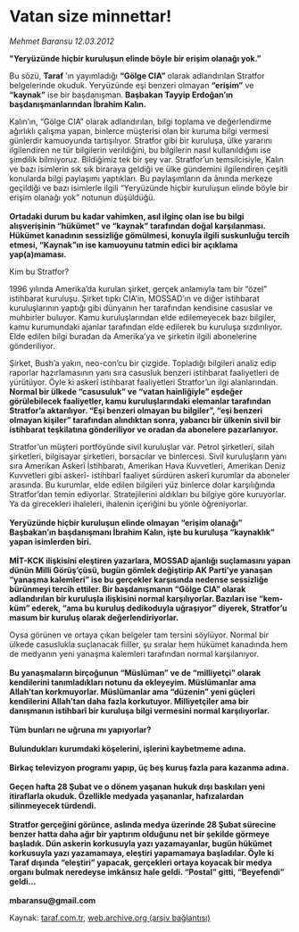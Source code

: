 # Vatan size minnettar!

*Mehmet Baransu 12.03.2012*

<div class="yazi"><p><strong>"Yeryüzünde hiçbir kuruluşun elinde böyle bir erişim olanağı yok.”</strong></p>
<p>Bu sözü, <strong>Taraf</strong> ’ın yayımladığı <strong>“Gölge CIA”</strong> olarak adlandırılan Stratfor belgelerinde okuduk. Yeryüzünde eşi benzeri olmayan <strong>“erişim”</strong> ve <strong>“kaynak”</strong> ise bir başdanışman.<strong> Başbakan Tayyip Erdoğan’ın başdanışmanlarından İbrahim Kalın.</strong></p>
<p>Kalın’ın, “Gölge CIA” olarak adlandırılan, bilgi toplama ve değerlendirme ağırlıklı çalışma yapan, binlerce müşterisi olan bir kuruma bilgi vermesi günlerdir kamuoyunda tartışılıyor. Stratfor gibi bir kuruluşa, ülke yararını ilgilendiren ne tür bilgilerin verildiğini, bu bilgilerin nasıl kullanıldığını ise şimdilik bilmiyoruz. Bildiğimiz tek bir şey var. Stratfor’un temsilcisiyle, Kalın ve bazı isimlerin sık sık biraraya geldiği ve ülke gündemini ilgilendiren çeşitli konularda bilgi paylaşımı yaptıkları. Bu paylaşımların da ânında merkeze geçildiği ve bazı isimlerle ilgili “Yeryüzünde hiçbir kuruluşun elinde böyle bir erişim olanağı yok” notunun düşüldüğü.<br/><br/><strong>Ortadaki durum bu kadar vahimken, asıl ilginç olan ise bu bilgi alışverişinin “hükümet” ve “kaynak” tarafından doğal karşılanması. Hükümet kanadının sessizliğe gömülmesi, konuyla ilgili suskunluğu tercih etmesi, “Kaynak”ın ise kamuoyunu tatmin edici bir açıklama yap(a)maması.</strong></p>
<p>Kim bu Stratfor?</p>
<p>1996 yılında Amerika’da kurulan şirket, gerçek anlamıyla tam bir “özel” istihbarat kuruluşu. Şirket tıpkı CIA’in, MOSSAD’ın ve diğer istihbarat kuruluşlarının yaptığı gibi dünyanın her tarafından kendisine casuslar ve muhbirler buluyor. Kamu kuruluşlarından elde edilemeyecek bazı bilgiler, kamu kurumundaki ajanlar tarafından elde edilerek bu kuruluşa sızdırılıyor. Elde edilen bilgi buradan da Amerika’ya ve şirketin ilgili abonelerine gönderiliyor.</p>
<p>Şirket, Bush’a yakın, neo-con’cu bir çizgide. Topladığı bilgileri analiz edip raporlar hazırlamasının yanı sıra casusluk benzeri istihbarat faaliyetleri de yürütüyor. Öyle ki askerî istihbarat faaliyetleri Stratfor’un ilgi alanlarından. <strong>Normal bir ülkede “casusuluk” ve “vatan hainliğiyle” eşdeğer görülebilecek faaliyetler, kamu kuruluşlarındaki elemanlar tarafından Stratfor’a aktarılıyor. “Eşi benzeri olmayan bu bilgiler”, “eşi benzeri olmayan kişiler” tarafından alındıktan sonra, yabancı bir ülkenin sivil bir istihbarat teşkilatına gönderiliyor ve oradan da abonelere pazarlanıyor.</strong></p>
<p>Stratfor’un müşteri portföyünde sivil kuruluşlar var. Petrol şirketleri, silah şirketleri, bilgisayar şirketleri, borsacılar ve binlercesi. Sivil kuruluşların yanı sıra Amerikan Askerî İstihbaratı, Amerikan Hava Kuvvetleri, Amerikan Deniz Kuvvetleri gibi askerî- istihbarî faaliyet sürdüren askerî kurumlar da aboneler arasında. Bu kurumlar, elde edilen bilgileri yüz binlerce dolar karşılığında Stratfor’dan temin ediyorlar. Stratejilerini aldıkları bu bilgiye göre kuruyorlar. Ya da girecekleri ihaleleri, ihalenin içeriğini bu yönle öğreniyorlar.<br/><br/><strong>Yeryüzünde hiçbir kuruluşun elinde olmayan “erişim olanağı” Başbakan’ın başdanışmanı İbrahim Kalın, işte bu kuruluşa “kaynaklık” yapan isimlerden biri.<br/><br/></strong><strong>MİT-KCK ilişkisini eleştiren yazarlara, MOSSAD ajanlığı suçlamasını yapan dünün Milli Görüş’çüsü, bugün gömlek değiştirip AK Parti’ye yanaşan “yanaşma kalemleri” ise bu gerçekler karşısında nedense sessizliğe bürünmeyi tercih ettiler. Bir başdanışmanın “Gölge CIA” olarak adlandırılan bir kuruluşla ilişkisini normal karşılıyorlar. Bazıları ise “kem-küm” ederek, “ama bu kuruluş dedikoduyla uğraşıyor” diyerek, Stratfor’u masum bir kuruluş olarak değerlendiriyorlar.</strong></p>
<p>Oysa görünen ve ortaya çıkan belgeler tam tersini söylüyor. Normal bir ülkede casuslukla suçlanacak fiiller, şu sıralar hem hükümet kanadında hem de medyanın yeni yanaşma kalemleri tarafından normal karşılanıyor.<br/><br/><strong>Bu yanaşmaların birçoğunun “Müslüman” ve de “milliyetçi” olarak kendilerini tanımladıkları notunu da ekleyeyim. Müslümanlar ama Allah’tan korkmuyorlar. Müslümanlar ama “düzenin” yeni güçleri kendilerini Allah’tan daha fazla korkutuyor. Milliyetçiler ama bir danışmanın istihbarî bir kuruluşa bilgi vermesini normal karşılıyorlar.<br/><br/></strong><strong>Tüm bunları ne uğruna mı yapıyorlar?<br/><br/></strong><strong>Bulundukları kurumdaki köşelerini, işlerini kaybetmeme adına.<br/><br/></strong><strong>Birkaç televizyon programı yapıp, üç beş kuruş fazla para kazanma adına.<br/><br/></strong><strong>Geçen hafta 28 Şubat ve o dönem yaşanan hukuk dışı baskıları yeni itiraflarla okuduk. Özellikle medyada yaşananlar, hafızalardan silinmeyecek türdendi.<br/><br/></strong><strong>Stratfor gerçeğini görünce, aslında medya üzerinde 28 Şubat sürecine benzer hatta daha ağır bir yaptırım olduğunu net bir şekilde görmeye başladık. Dün askerin korkusuyla yazı yazamayanlar, bugün hükümet korkusuyla yazı yazamamaya, eleştiri yapamamaya başladılar. Öyle ki Taraf dışında “eleştiri” yapacak, gerçekleri ortaya koyacak bir medya organı bulmak neredeyse imkânsız hale geldi. “Postal” gitti, “Beyefendi” geldi...<br/><br/></strong><strong>mbaransu@gmail.com</strong></p>
</div>

Kaynak: [taraf.com.tr](http://www.taraf.com.tr/mehmet-baransu/makale-vatan-size-minnettar.htm), [web.archive.org (arşiv bağlantısı)](http://web.archive.org/web/20131107070532/http://www.taraf.com.tr/mehmet-baransu/makale-vatan-size-minnettar.htm)
